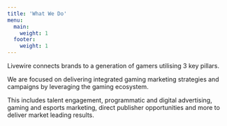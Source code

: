 ```yaml
---
title: 'What We Do'
menu:
  main:
    weight: 1
  footer:
    weight: 1
---
```


Livewire connects brands to a generation of gamers utilising 3 key pillars.

We are focused on delivering integrated gaming marketing strategies and campaigns by leveraging the gaming ecosystem.

This includes talent engagement, programmatic and digital advertising, gaming and esports marketing, direct publisher opportunities and more to deliver market leading results.
